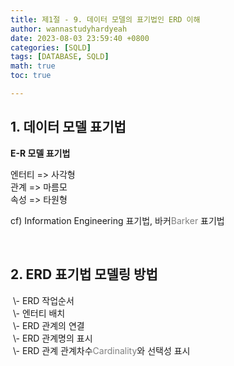 ```yaml
---
title: 제1절 - 9. 데이터 모델의 표기법인 ERD 이해
author: wannastudyhardyeah
date: 2023-08-03 23:59:40 +0800
categories: [SQLD]
tags: [DATABASE, SQLD]
math: true
toc: true

---
```

<h2>1. 데이터 모델 표기법</h2>
<b>E-R 모델 표기법</b>

엔터티 => 사각형<br>
관계 => 마름모<br>
속성 => 타원형<br>

cf) Information Engineering 표기법, 바커<span style="color: #808080;">Barker</span> 표기법<br>

<br>
<h2>2. ERD 표기법 모델링 방법</h2>
&nbsp;\- ERD 작업순서<br>
&nbsp;\- 엔터티 배치<br>
&nbsp;\- ERD 관계의 연결<br>
&nbsp;\- ERD 관계명의 표시<br>
&nbsp;\- ERD 관계 관계차수<span style="color: #808080;">Cardinality</span>와 선택성 표시<br>
